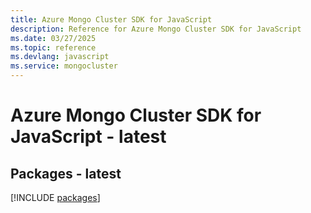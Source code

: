 ```yaml
---
title: Azure Mongo Cluster SDK for JavaScript
description: Reference for Azure Mongo Cluster SDK for JavaScript
ms.date: 03/27/2025
ms.topic: reference
ms.devlang: javascript
ms.service: mongocluster
---
```

# Azure Mongo Cluster SDK for JavaScript - latest
## Packages - latest
[!INCLUDE [packages](mongo-cluster-index.md)]